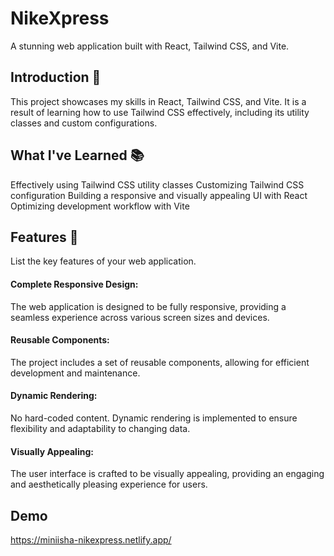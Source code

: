 # NikeXpress
A stunning web application built with React, Tailwind CSS, and Vite.

## Introduction 🚀
This project showcases my skills in React, Tailwind CSS, and Vite. It is a result of learning how to use Tailwind CSS effectively, including its utility classes and custom configurations.

## What I've Learned 📚
Effectively using Tailwind CSS utility classes
Customizing Tailwind CSS configuration
Building a responsive and visually appealing UI with React
Optimizing development workflow with Vite
## Features 🌟
List the key features of your web application.

#### Complete Responsive Design:
The web application is designed to be fully responsive, providing a seamless experience across various screen sizes and devices.

#### Reusable Components:
The project includes a set of reusable components, allowing for efficient development and maintenance.

#### Dynamic Rendering:
No hard-coded content. Dynamic rendering is implemented to ensure flexibility and adaptability to changing data.

#### Visually Appealing: 
The user interface is crafted to be visually appealing, providing an engaging and aesthetically pleasing experience for users.

## Demo
https://miniisha-nikexpress.netlify.app/

